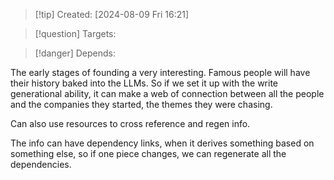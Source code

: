 
>[!tip] Created: [2024-08-09 Fri 16:21]

>[!question] Targets: 

>[!danger] Depends: 

The early stages of founding a very interesting.
Famous people will have their history baked into the LLMs.
So if we set it up with the write generational ability, it can make a web of connection between all the people and the companies they started, the themes they were chasing.

Can also use resources to cross reference and regen info.

The info can have dependency links, when it derives something based on something else, so if one piece changes, we can regenerate all the dependencies.